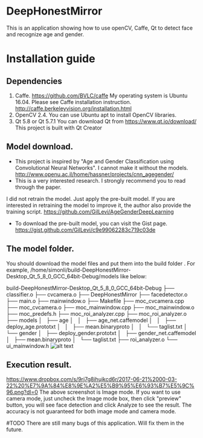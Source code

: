 # DeepHonestMirror
This is an application showing how to use openCV, Caffe, Qt to detect face and recognize age and gender.

# Installation guide
## Dependencies
   1. Caffe. https://github.com/BVLC/caffe
      My operating system is Ubuntu 16.04. Please see Caffe installation instruction. http://caffe.berkeleyvision.org/installation.html
   2. OpenCV 2.4. 
      You can use Ubuntu apt to install OpenCV libraries.
   3. Qt 5.8 or Qt 5.7.1
      You can download Qt from https://www.qt.io/download/
      This project is built with Qt Creator

## Model download.
* This project is inspired by "Age and Gender Classification using Convolutional Neural Networks". I cannot make it without the models. http://www.openu.ac.il/home/hassner/projects/cnn_agegender/
* This is a very interested research. I strongly recommend you to read through the paper.

I did not retrain the model. Just apply the pre-built model.
If you are interested in retraining the model to improve it, the author also provide the training script. https://github.com/GilLevi/AgeGenderDeepLearning

* To download the pre-built model, you can visit the Gist page. https://gist.github.com/GilLevi/c9e99062283c719c03de

## The model folder.
You should download the model files and put them into the build folder .
For example, /home/simonli/build-DeepHonestMirror-Desktop_Qt_5_8_0_GCC_64bit-Debug/models
like below:

build-DeepHonestMirror-Desktop_Qt_5_8_0_GCC_64bit-Debug
├── classifier.o
├── cvcamera.o
├── DeepHonestMirror
├── facedetector.o
├── main.o
├── mainwindow.o
├── Makefile
├── moc_cvcamera.cpp
├── moc_cvcamera.o
├── moc_mainwindow.cpp
├── moc_mainwindow.o
├── moc_predefs.h
├── moc_roi_analyzer.cpp
├── moc_roi_analyzer.o
├── models
│   ├── age
│   │   ├── age_net.caffemodel
│   │   ├── deploy_age.prototxt
│   │   ├── mean.binaryproto
│   │   └── taglist.txt
│   └── gender
│       ├── deploy_gender.prototxt
│       ├── gender_net.caffemodel
│       ├── mean.binaryproto
│       └── taglist.txt
├── roi_analyzer.o
└── ui_mainwindow.h
![alt text](https://github.com/zylix666/DeepHonestMirror/blob/master/2017-06-20%2023-46-02filestructure.png)

## Execution result.
https://www.dropbox.com/s/9rj7g8ihujkcd6r/2017-06-21%2000-03-22%20%E7%9A%84%E8%9E%A2%E5%B9%95%E6%93%B7%E5%9C%96.png?dl=0
The above screenshot is Image mode. If you want to use camera mode, just uncheck the Image mode box, then click "preview" button, you will see face detection and click Analyze to see the result.
The accuracy is not guaranteed for both image mode and camera mode.

#TODO
There are still many bugs of this application. Will fix them in the future.
